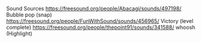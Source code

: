 Sound Sources
https://freesound.org/people/Abacagi/sounds/497198/ Bubble pop (snap)
https://freesound.org/people/FunWithSound/sounds/456965/ Victory (level complete)
https://freesound.org/people/thepoint91/sounds/341588/ whoosh (Highlight)